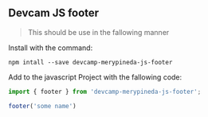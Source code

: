 ## Devcam JS footer
> This should be use in the fallowing manner

Install with the command:

```
npm intall --save devcamp-merypineda-js-footer
```
Add to the javascript Project with the fallowing code:

```javascript
import { footer } from 'devcamp-merypineda-js-footer';

footer('some name')
```
